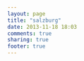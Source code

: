 ```yaml
---
layout: page
title: "salzburg"
date: 2013-11-18 18:03
comments: true
sharing: true
footer: true
---
```

